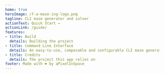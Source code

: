```yaml
---
home: true
heroImage: /f-a-maze-ing-logo.png
tagline: CLI maze generator and solver
actionText: Quick Start →
actionLink: /guide/
features:
- title: Build
  details: Building the project
- title: Command Line Interface
  details: An easy-to-use, composable and configurable CLI maze generator and solver. Several types of tiles with multiple possible shapes.
- title: Credits
  details: The project this app relies on
footer: Made with ❤️ by aPixelInSpace
---
```

